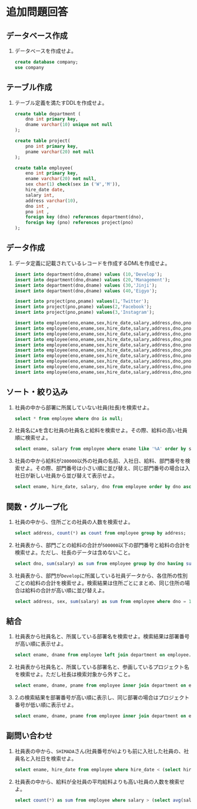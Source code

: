 # 追加問題回答

## データベース作成

1. データベースを作成せよ。

    ```sql
    create database company;
    use company
    ```

## テーブル作成

1. テーブル定義を満たすDDLを作成せよ。

    ```sql
    create table department (
        dno int primary key,
        dname varchar(10) unique not null
    );

    create table project(
        pno int primary key,
        pname varchar(20) not null
    );

    create table employee(
        eno int primary key,
        ename varchar(20) not null,
        sex char(1) check(sex in ('W','M')),
        hire_date date,
        salary int,
        address varchar(10),
        dno int ,
        pno int ,
        foreign key (dno) references department(dno),
        foreign key (pno) references project(pno)
    );
    ```

## データ作成

1. データ定義に記載されているレコードを作成するDMLを作成せよ。

    ```sql
    insert into department(dno,dname) values (10,'Develop');
    insert into department(dno,dname) values (20,'Management');
    insert into department(dno,dname) values (30,'Jinji');
    insert into department(dno,dname) values (40,'Eigyo');

    insert into project(pno,pname) values(1,'Twitter');
    insert into project(pno,pname) values(2,'Facebook');
    insert into project(pno,pname) values(3,'Instagram');

    insert into employee(eno,ename,sex,hire_date,salary,address,dno,pno) values (1,'TANAKA','M','1990/10/23',400000,'OSAKA',null,null);
    insert into employee(eno,ename,sex,hire_date,salary,address,dno,pno) values (2,'KIMURA','M','1999/6/1',300000,'HYOGO',10,1);
    insert into employee(eno,ename,sex,hire_date,salary,address,dno,pno) values (3,'SUZUKI','W','2000/2/9',340000,'OSAKA',30,2);
    insert into employee(eno,ename,sex,hire_date,salary,address,dno,pno) values (4,'IKEDA','M','2001/12/21',290000,'HIROSHIMA',20,1);
    insert into employee(eno,ename,sex,hire_date,salary,address,dno,pno) values (5,'YAMADA','W','2004/7/18',310000,'SHIGA',40,3);
    insert into employee(eno,ename,sex,hire_date,salary,address,dno,pno) values (6,'SHIMADA','M','2005/10/16',270000,'KYOTO',10,2);
    insert into employee(eno,ename,sex,hire_date,salary,address,dno,pno) values (7,'AONO','W','2007/11/26',290000,'KYOTO',10,1);
    insert into employee(eno,ename,sex,hire_date,salary,address,dno,pno) values (8,'FUJIWARA','M','2010/8/13',250000,'OSAKA',10,3);
    insert into employee(eno,ename,sex,hire_date,salary,address,dno,pno) values (9,'FUJII','W','2014/3/10',280000,'HYOGO',10,2);
    insert into employee(eno,ename,sex,hire_date,salary,address,dno,pno) values (10,'YAMAMOTO','M','2015/1/7',240000,'KYOTO',20,3);
    ```

## ソート・絞り込み

1. 社員の中から部署に所属していない社員(社長)を検索せよ。

    ```sql
    select * from employee where dno is null;
    ```

2. 社員名に`A`を含む社員の社員名と給料を検索せよ。その際、給料の高い社員順に検索せよ。

    ```sql
    select ename, salary from employee where ename like '%A' order by salary desc;
    ```

3. 社員の中から給料が`280000`以外の社員の名前、入社日、給料、部門番号を検索せよ。その際、部門番号は小さい順に並び替え、同じ部門番号の場合は入社日が新しい社員から並び替えて表示せよ。

    ```sql
    select ename, hire_date, salary, dno from employee order by dno asc, hire_date desc;
    ```

## 関数・グループ化

1. 社員の中から、住所ごとの社員の人数を検索せよ。

    ```sql
    select address, count(*) as count from employee group by address;
    ```

2. 社員表から、部門ごとの給料の合計が`500000`以下の部門番号と給料の合計を検索せよ。ただし、社長のデータは含めないこと。

    ```sql
    select dno, sum(salary) as sum from employee group by dno having sum <= 500000 and dno is not null;
    ```

3. 社員表から、部門が`Develop`に所属している社員データから、各住所の性別ごとの給料の合計を検索せよ。検索結果は住所ごとにまとめ、同じ住所の場合は給料の合計が高い順に並び替えよ。

    ```sql
    select address, sex, sum(salary) as sum from employee where dno = 10 group by address, sex order by address, sum desc;
    ```

## 結合

1. 社員表から社員名と、所属している部署名を検索せよ。検索結果は部署番号が高い順に表示せよ。

    ```sql
    select ename, dname from employee left join department on employee.dno = department.dno order by employee.dno desc;
    ```

2. 社員表から社員名と、所属している部署名と、参画しているプロジェクト名を検索せよ。ただし社長は検索対象から外すこと。

    ```sql
    select ename, dname, pname from employee inner join department on employee.dno = department.dno inner join project on employee.pno = project.pno;
    ```

3. 2.の検索結果を部署番号が高い順に表示し、同じ部署の場合はプロジェクト番号が低い順に表示せよ。

    ```sql
    select ename, dname, pname from employee inner join department on employee.dno = department.dno inner join project on employee.pno = project.pno order by employee.dno desc, employee.pno asc;
    ```

## 副問い合わせ

1. 社員表の中から、`SHIMADA`さん(社員番号が`6`)よりも前に入社した社員の、社員名と入社日を検索せよ。

    ```sql
    select ename, hire_date from employee where hire_date < (select hire_date from employee where eno = 6);
    ```

2. 社員表の中から、給料が全社員の平均給料よりも高い社員の人数を検索せよ。

    ```sql
    select count(*) as sum from employee where salary > (select avg(salary) from employee);
    ```